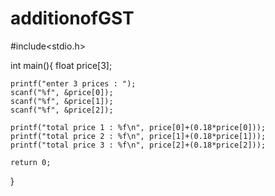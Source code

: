 # additionofGST
#include<stdio.h>

int main(){
    float price[3];

    printf("enter 3 prices : ");
    scanf("%f", &price[0]);
    scanf("%f", &price[1]);
    scanf("%f", &price[2]);

    printf("total price 1 : %f\n", price[0]+(0.18*price[0]));
    printf("total price 2 : %f\n", price[1]+(0.18*price[1]));
    printf("total price 3 : %f\n", price[2]+(0.18*price[2]));

    return 0;
}
